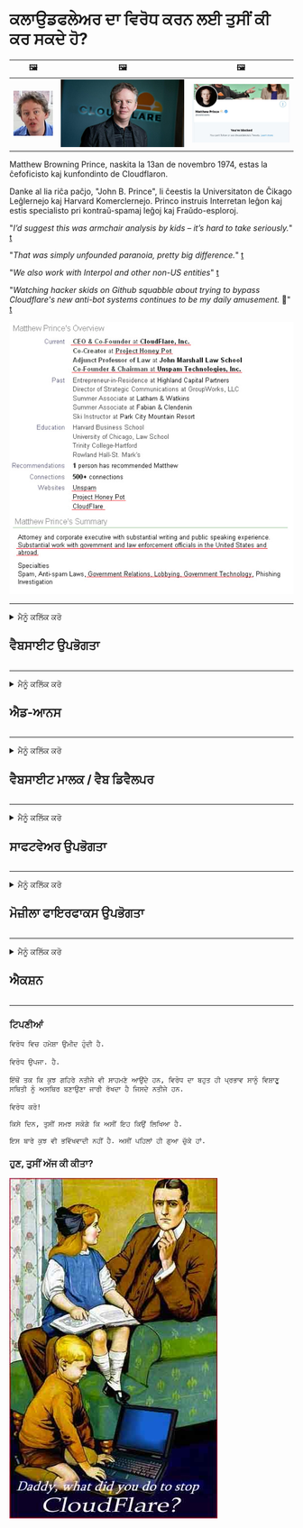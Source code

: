 # ਕਲਾਉਡਫਲੇਅਰ ਦਾ ਵਿਰੋਧ ਕਰਨ ਲਈ ਤੁਸੀਂ ਕੀ ਕਰ ਸਕਦੇ ਹੋ?

| 🖼 | 🖼 | 🖼 |
| --- | --- | --- |
| ![](../image/matthew_prince_teen.jpg) | ![](../image/matthew_prince.jpg) | ![](../image/blockedbymatthewprince.jpg) |


Matthew Browning Prince, naskita la 13an de novembro 1974, estas la ĉefoficisto kaj kunfondinto de Cloudflaron.

Danke al lia riĉa paĉjo, "John B. Prince", li ĉeestis la Universitaton de Ĉikago Leĝlernejo kaj Harvard Komerclernejo.
Princo instruis Interretan leĝon kaj estis specialisto pri kontraŭ-spamaj leĝoj kaj Fraŭdo-esploroj.


"*I’d suggest this was armchair analysis by kids – it’s hard to take seriously.*" [t](https://www.theguardian.com/technology/2015/nov/19/cloudflare-accused-by-anonymous-helping-isis)

"*That was simply unfounded paranoia, pretty big difference.*"  [t](https://twitter.com/xxdesmus/status/992757936123359233)

"*We also work with Interpol and other non-US entities*" [t](https://twitter.com/eastdakota/status/1203028504184360960)

"*Watching hacker skids on Github squabble about trying to bypass Cloudflare's new anti-bot systems continues to be my daily amusement.* 🍿" [t](https://twitter.com/eastdakota/status/1273277839102656515)


![](../image/whoismp.jpg)

---


<details>
<summary>ਮੈਨੂੰ ਕਲਿੱਕ ਕਰੋ

## ਵੈਬਸਾਈਟ ਉਪਭੋਗਤਾ
</summary>


- ਜੇ ਤੁਸੀਂ ਆਪਣੀ ਵੈਬਸਾਈਟ ਕਲਾਉਡਫਲੇਅਰ ਦੀ ਵਰਤੋਂ ਕਰ ਰਹੇ ਹੋ, ਤਾਂ ਉਨ੍ਹਾਂ ਨੂੰ ਕਹੋ ਕਿ ਕਲਾਉਡਫਲੇਅਰ ਨਾ ਵਰਤੋ.
  - ਸੋਸ਼ਲ ਮੀਡੀਆ ਜਿਵੇਂ ਕਿ ਫੇਸਬੁੱਕ, ਰੈਡਿਟ, ਟਵਿੱਟਰ ਜਾਂ ਮਸਟੋਡਨ ਤੇ ਚਮਕਣਾ ਕੋਈ ਫਰਕ ਨਹੀਂ ਪੈਂਦਾ. [ਕਾਰਜ ਹੈਸ਼ਟੈਗਾਂ ਨਾਲੋਂ ਉੱਚੇ ਹੁੰਦੇ ਹਨ.](https://twitter.com/phyzonloop/status/1274132092490862594)
  - ਜੇ ਤੁਸੀਂ ਆਪਣੇ ਆਪ ਨੂੰ ਲਾਭਦਾਇਕ ਬਣਾਉਣਾ ਚਾਹੁੰਦੇ ਹੋ ਤਾਂ ਵੈਬਸਾਈਟ ਦੇ ਮਾਲਕ ਨਾਲ ਸੰਪਰਕ ਕਰਨ ਦੀ ਕੋਸ਼ਿਸ਼ ਕਰੋ.

[ਕਲਾਉਡਫਲੇਅਰ ਨੇ ਕਿਹਾ](https://github.com/Eloston/ungoogled-chromium/issues/783):
```
ਅਸੀਂ ਸਿਫਾਰਸ਼ ਕਰਦੇ ਹਾਂ ਕਿ ਤੁਸੀਂ ਉਨ੍ਹਾਂ ਖਾਸ ਸੇਵਾਵਾਂ ਜਾਂ ਸਾਈਟਾਂ ਲਈ ਪ੍ਰਬੰਧਕਾਂ ਤੱਕ ਪਹੁੰਚ ਕਰੋ ਜੋ ਤੁਸੀਂ ਜਾਰੀ ਕਰਦੇ ਹੋ ਅਤੇ ਆਪਣੇ ਤਜ਼ਰਬੇ ਨੂੰ ਸਾਂਝਾ ਕਰਦੇ ਹੋ.
```

[ਜੇ ਤੁਸੀਂ ਇਸ ਬਾਰੇ ਨਹੀਂ ਪੁੱਛਦੇ, ਵੈਬਸਾਈਟ ਮਾਲਕ ਇਸ ਸਮੱਸਿਆ ਨੂੰ ਕਦੇ ਨਹੀਂ ਜਾਣਦੇ.](../PEOPLE.md)

![](../image/liberapay.jpg)

[ਸਫਲ ਉਦਾਹਰਣ](https://counterpartytalk.org/t/turn-off-cloudflare-on-counterparty-co-plz/164/5).<br>
ਤੁਹਾਨੂੰ ਕੋਈ ਸਮੱਸਿਆ ਹੈ? [ਹੁਣ ਆਪਣੀ ਆਵਾਜ਼ ਉਠਾਓ.](https://github.com/maraoz/maraoz.github.io/issues/1) ਹੇਠ ਉਦਾਹਰਣ.

```
ਤੁਸੀਂ ਸਿਰਫ ਕਾਰਪੋਰੇਟ ਸੈਂਸਰਸ਼ਿਪ ਅਤੇ ਜਨਤਕ ਨਿਗਰਾਨੀ ਦੀ ਸਹਾਇਤਾ ਕਰ ਰਹੇ ਹੋ.
http://crimeflare.eu.org
```

```
ਤੁਹਾਡਾ ਵੈੱਬ ਪੇਜ ਕਲਾਉਡਫਲੇਅਰ ਦੇ ਗੋਪਨੀਯਤਾ-ਦੁਰਵਿਵਹਾਰ ਵਾਲੇ ਨਿਜੀ ਕੰਧ-ਬਾਗ ਵਿੱਚ ਹੈ.
http://crimeflare.eu.org
```

- ਵੈਬਸਾਈਟ ਦੀ ਗੋਪਨੀਯਤਾ ਨੀਤੀ ਨੂੰ ਪੜ੍ਹਨ ਲਈ ਕੁਝ ਸਮਾਂ ਲਓ.
  - ਜੇ ਵੈਬਸਾਈਟ ਕਲਾਉਡਫਲੇਅਰ ਦੇ ਪਿੱਛੇ ਹੈ ਜਾਂ ਵੈਬਸਾਈਟ ਕਲਾਉਡਫਲੇਅਰ ਨਾਲ ਜੁੜੀਆਂ ਸੇਵਾਵਾਂ ਦੀ ਵਰਤੋਂ ਕਰ ਰਹੀ ਹੈ.

ਇਹ ਲਾਜ਼ਮੀ ਹੈ ਕਿ "ਕਲਾਉਡਫਲੇਅਰ" ਕੀ ਹੈ, ਅਤੇ ਕਲਾਉਡਫਲੇਅਰ ਨਾਲ ਤੁਹਾਡੇ ਡੇਟਾ ਨੂੰ ਸਾਂਝਾ ਕਰਨ ਲਈ ਆਗਿਆ ਦੀ ਮੰਗ ਕਰਨੀ ਚਾਹੀਦੀ ਹੈ. ਅਜਿਹਾ ਕਰਨ ਵਿਚ ਅਸਫਲ ਰਹਿਣ ਦੇ ਨਤੀਜੇ ਵਜੋਂ ਭਰੋਸੇ ਦੀ ਉਲੰਘਣਾ ਹੋਵੇਗੀ ਅਤੇ ਵੈਬਸਾਈਟ 'ਤੇ ਵਿਚਾਰ-ਵਟਾਂਦਰੇ ਤੋਂ ਪਰਹੇਜ਼ ਕਰਨਾ ਚਾਹੀਦਾ ਹੈ.

[ਇੱਕ ਸਵੀਕਾਰਯੋਗ ਗੋਪਨੀਯਤਾ ਨੀਤੀ ਦੀ ਉਦਾਹਰਣ ਇੱਥੇ ਹੈ](https://archive.is/bDlTz) ("Subprocessors" > "Entity Name")

```
ਮੈਂ ਤੁਹਾਡੀ ਗੋਪਨੀਯਤਾ ਨੀਤੀ ਨੂੰ ਪੜ ਲਿਆ ਹੈ ਅਤੇ ਮੈਨੂੰ ਕਲਾਉਡਫਲੇਅਰ ਸ਼ਬਦ ਨਹੀਂ ਮਿਲ ਰਿਹਾ.
ਮੈਂ ਤੁਹਾਡੇ ਨਾਲ ਡਾਟਾ ਸਾਂਝਾ ਕਰਨ ਤੋਂ ਇਨਕਾਰ ਕਰਦਾ ਹਾਂ ਜੇ ਤੁਸੀਂ ਕਲਾਉਡਫਲੇਅਰ ਨੂੰ ਮੇਰੇ ਡੇਟਾ ਨੂੰ ਖੁਆਉਣਾ ਜਾਰੀ ਰੱਖਦੇ ਹੋ.
http://crimeflare.eu.org
```

ਇਹ ਗੋਪਨੀਯਤਾ ਨੀਤੀ ਦੀ ਇੱਕ ਉਦਾਹਰਣ ਹੈ ਜਿਸ ਵਿੱਚ ਕਲਾਉਡਫਲੇਅਰ ਸ਼ਬਦ ਨਹੀਂ ਹੈ.
[Liberland Jobs](https://archive.is/daKIr) [privacy policy](https://docsend.com/view/feiwyte):

![](../image/cfwontobey.jpg)

ਕਲਾਉਡਫਲੇਅਰ ਦੀ ਆਪਣੀ ਗੋਪਨੀਯਤਾ ਨੀਤੀ ਹੈ.
[ਕਲਾਉਡਫਲੇਅਰ ਡੌਕਸਿੰਗ ਲੋਕਾਂ ਨੂੰ ਪਸੰਦ ਕਰਦਾ ਹੈ.](https://www.reddit.com/r/GamerGhazi/comments/2s64fe/be_wary_reporting_to_cloudflare/)

ਵੈਬਸਾਈਟ ਦੇ ਸਾਈਨ ਅਪ ਫਾਰਮ ਲਈ ਇਹ ਇਕ ਚੰਗੀ ਉਦਾਹਰਣ ਹੈ.
ਅਫਕ, ਜ਼ੀਰੋ ਵੈਬਸਾਈਟ ਇਹ ਕਰਦੇ ਹਨ. ਕੀ ਤੁਸੀਂ ਉਨ੍ਹਾਂ 'ਤੇ ਭਰੋਸਾ ਕਰੋਗੇ?

```
"XYZ ਲਈ ਸਾਈਨ ਅਪ ਕਰੋ" ਤੇ ਕਲਿਕ ਕਰਕੇ, ਤੁਸੀਂ ਸਾਡੀ ਸੇਵਾ ਦੀਆਂ ਸ਼ਰਤਾਂ ਅਤੇ ਗੋਪਨੀਯਤਾ ਕਥਨ ਨਾਲ ਸਹਿਮਤ ਹੋ.
ਤੁਸੀਂ ਕਲਾਉਡਫਲੇਅਰ ਨਾਲ ਆਪਣੇ ਡੇਟਾ ਨੂੰ ਸਾਂਝਾ ਕਰਨ ਲਈ ਸਹਿਮਤ ਹੋ ਅਤੇ ਕਲਾਉਡਫਲੇਅਰ ਦੇ ਗੋਪਨੀਯਤਾ ਕਥਨ ਤੇ ਵੀ ਸਹਿਮਤ ਹੋ.
ਜੇ ਕਲਾਉਡਫਲੇਅਰ ਤੁਹਾਡੀ ਜਾਣਕਾਰੀ ਲੀਕ ਕਰਦਾ ਹੈ ਜਾਂ ਤੁਹਾਨੂੰ ਸਾਡੇ ਸਰਵਰਾਂ ਨਾਲ ਜੁੜਨ ਨਹੀਂ ਦਿੰਦਾ, ਇਹ ਸਾਡੀ ਗਲਤੀ ਨਹੀਂ ਹੈ. [*]

[ ਸਾਇਨ ਅਪ ] [ ਮੈਂ ਅਸਹਿਮਤ ਹਾਂ ]
```
[*] [PEOPLE.md](../PEOPLE.md)


- ਉਨ੍ਹਾਂ ਦੀ ਸੇਵਾ ਦੀ ਵਰਤੋਂ ਨਾ ਕਰਨ ਦੀ ਕੋਸ਼ਿਸ਼ ਕਰੋ. ਯਾਦ ਰੱਖੋ ਕਿ ਤੁਸੀਂ ਕਲਾਉਡਫਲੇਅਰ ਦੁਆਰਾ ਦੇਖੇ ਜਾ ਰਹੇ ਹੋ.
  - ["I'm in your TLS, sniffin' your passworz"](../image/iminurtls.jpg)

- ਹੋਰ ਵੈਬਸਾਈਟ ਲਈ ਖੋਜ ਕਰੋ. ਇੰਟਰਨੈਟ ਤੇ ਵਿਕਲਪ ਅਤੇ ਮੌਕੇ ਹਨ!

- ਆਪਣੇ ਦੋਸਤਾਂ ਨੂੰ ਹਰ ਰੋਜ਼ ਟੋਰ ਦੀ ਵਰਤੋਂ ਕਰਨ ਲਈ ਯਕੀਨ ਦਿਵਾਓ.
  - ਅਗਿਆਤ ਖੁੱਲੇ ਇੰਟਰਨੈਟ ਦਾ ਮਿਆਰ ਹੋਣਾ ਚਾਹੀਦਾ ਹੈ!
  - [ਯਾਦ ਰੱਖੋ ਕਿ ਟੌਰ ਪ੍ਰੋਜੈਕਟ ਇਸ ਪ੍ਰੋਜੈਕਟ ਨੂੰ ਨਾਪਸੰਦ ਕਰਦਾ ਹੈ.](../HISTORY.md)

</details>

------

<details>
<summary>ਮੈਨੂੰ ਕਲਿੱਕ ਕਰੋ

## ਐਡ-ਆਨਸ
</summary>

- ਜੇ ਤੁਹਾਡਾ ਬ੍ਰਾ Firefਜ਼ਰ ਫਾਇਰਫਾਕਸ, ਟੋਰ ਬ੍ਰਾserਜ਼ਰ, ਜਾਂ ਅਣਗੌਲਡ ਕਰੋਮੀਅਮ ਹੇਠਾਂ ਇਨ੍ਹਾਂ ਵਿੱਚੋਂ ਇੱਕ ਐਡ-ਆਨ ਦੀ ਵਰਤੋਂ ਕਰਦੇ ਹਨ.
  - ਜੇ ਤੁਸੀਂ ਹੋਰ ਨਵੀਂ ਐਡ-ਆਨ ਸ਼ਾਮਲ ਕਰਨਾ ਚਾਹੁੰਦੇ ਹੋ ਤਾਂ ਇਸ ਬਾਰੇ ਪਹਿਲਾਂ ਪੁੱਛੋ.


| ਨਾਮ | ਡਿਵੈਲਪਰ | ਸਹਾਇਤਾ | ਰੋਕ ਸਕਦਾ ਹੈ | ਨੂੰ ਸੂਚਿਤ ਕਰ ਸਕਦਾ ਹੈ | Chrome |
| -------- | -------- | -------- | -------- | -------- | -------- |
| [Bloku Cloudflaron MITM-Atakon](../subfiles/about.bcma.md) | #Addon | [ ? ](http://crimeflare.eu.org/) | **ਹਾਂ**     | **ਹਾਂ**     |  **ਹਾਂ** |
| [Ĉu ligoj estas vundeblaj al MITM-atako?](../subfiles/about.ismm.md) | #Addon | [ ? ](http://crimeflare.eu.org/) | ਨਹੀਂ     | **ਹਾਂ**     |  **ਹਾਂ** |
| [Ĉu ĉi tiuj ligoj blokos Tor-uzanton?](../subfiles/about.isat.md) | #Addon | [ ? ](http://crimeflare.eu.org/) | ਨਹੀਂ     | **ਹਾਂ**     |  **ਹਾਂ** |
| [Block Cloudflare MITM Attack](https://trac.torproject.org/projects/tor/attachment/ticket/24351/block_cloudflare_mitm_attack-1.0.14.1-an%2Bfx.xpi)<br>[**DELETED BY TOR PROJECT**](../HISTORY.md) | nullius | [ ? ](tool/block_cloudflare_mitm_fx), [Link](http://crimeflare.eu.org/) | **ਹਾਂ**     | **ਹਾਂ**     |  ਨਹੀਂ |
| [TPRB](http://34ahehcli3epmhbu2wbl6kw6zdfl74iyc4vg3ja4xwhhst332z3knkyd.onion/) | Sw | [ ? ](http://34ahehcli3epmhbu2wbl6kw6zdfl74iyc4vg3ja4xwhhst332z3knkyd.onion/) | **ਹਾਂ**     | **ਹਾਂ**     |  ਨਹੀਂ |
| [Detect Cloudflare](https://addons.mozilla.org/en-US/firefox/addon/detect-cloudflare/) | Frank Otto | [ ? ](https://github.com/traktofon/cf-detect) | ਨਹੀਂ     | **ਹਾਂ**     |  ਨਹੀਂ |
| [True Sight](https://addons.mozilla.org/en-US/firefox/addon/detect-cloudflare-plus/) | claustromaniac | [ ? ](https://github.com/claustromaniac/detect-cloudflare-plus) | ਨਹੀਂ     | **ਹਾਂ**     |  ਨਹੀਂ |
| [Which Cloudflare datacenter am I visiting?](https://addons.mozilla.org/en-US/firefox/addon/cf-pop/) | 依云 | [ ? ](https://github.com/lilydjwg/cf-pop) | ਨਹੀਂ     | **ਹਾਂ**     |  ਨਹੀਂ |


- "ਡੀਸੈਂਟਰੇਲੀਅਜ਼" "ਸੀਡੀਐਨਜੇਐਸ (ਕਲਾਉਡਫਲੇਅਰ)" ਨਾਲ ਕੁਨੈਕਸ਼ਨ ਰੋਕ ਸਕਦੇ ਹਨ.
  - ਇਹ ਬਹੁਤ ਸਾਰੀਆਂ ਬੇਨਤੀਆਂ ਨੂੰ ਨੈੱਟਵਰਕ ਤੱਕ ਪਹੁੰਚਣ ਤੋਂ ਰੋਕਦਾ ਹੈ, ਅਤੇ ਸਥਾਨਕ ਫਾਈਲਾਂ ਨੂੰ ਸਾਈਟਾਂ ਨੂੰ ਤੋੜਨ ਤੋਂ ਰੋਕਣ ਲਈ ਦਿੰਦਾ ਹੈ.
  - ਡਿਵੈਲਪਰ ਨੇ ਜਵਾਬ ਦਿੱਤਾ: "[very concerning indeed](https://github.com/Synzvato/decentraleyes/issues/236#issuecomment-352049501)", "[widespread usage severely centralizes the web](https://github.com/Synzvato/decentraleyes/issues/251#issuecomment-366752049)"

- [ਤੁਸੀਂ ਕਲਾਉਡਫਲੇਅਰ ਸਰਟੀਫਿਕੇਟ ਨੂੰ ਆਪਣੇ ਸਰਟੀਫਿਕੇਟ ਅਥਾਰਟੀ (CA) ਤੋਂ ਹਟਾ ਸਕਦੇ ਹੋ ਜਾਂ ਵਿਸ਼ਵਾਸ ਨਹੀਂ ਕਰ ਸਕਦੇ.](https://www.ssl.com/how-to/remove-root-certificate-firefox/)

</details>

------

<details>
<summary>ਮੈਨੂੰ ਕਲਿੱਕ ਕਰੋ

## ਵੈਬਸਾਈਟ ਮਾਲਕ / ਵੈਬ ਡਿਵੈਲਪਰ
</summary>


![](../image/word_cloudflarefree.jpg)

- ਕਲਾਉਡਫਲੇਅਰ ਸਲਿ .ਸ਼ਨ, ਪੀਰੀਅਡ ਦੀ ਵਰਤੋਂ ਨਾ ਕਰੋ.
  - ਤੁਸੀਂ ਇਸ ਤੋਂ ਵਧੀਆ ਕਰ ਸਕਦੇ ਹੋ, ਠੀਕ ਹੈ? [ਕਲਾਉਡਫਲੇਅਰ ਗਾਹਕੀ, ਯੋਜਨਾਵਾਂ, ਡੋਮੇਨ, ਜਾਂ ਖਾਤਿਆਂ ਨੂੰ ਕਿਵੇਂ ਹਟਾਉਣਾ ਹੈ ਇਹ ਇੱਥੇ ਹੈ.](https://support.cloudflare.com/hc/en-us/articles/200167776-Removing-subscriptions-plans-domains-or-accounts)

| 🖼 | 🖼 |
| --- | --- |
| ![](../image/htmlalertcloudflare.jpg) | ![](../image/htmlalertcloudflare2.jpg) |

- ਹੋਰ ਗਾਹਕ ਚਾਹੁੰਦੇ ਹੋ? ਤੁਸੀਂ ਜਾਣਦੇ ਹੋ ਕੀ ਕਰਨਾ ਹੈ. ਸੰਕੇਤ "ਲਾਈਨ ਦੇ ਉੱਪਰ" ਹੈ.
  - [ਹੈਲੋ, ਤੁਸੀਂ ਲਿਖਿਆ ਹੈ "ਅਸੀਂ ਤੁਹਾਡੀ ਗੋਪਨੀਯਤਾ ਨੂੰ ਗੰਭੀਰਤਾ ਨਾਲ ਲੈਂਦੇ ਹਾਂ" ਪਰ ਮੈਨੂੰ "ਗਲਤੀ 403 ਵਰਜਿਤ ਅਗਿਆਤ ਪਰਾਕਸੀ ਦੀ ਇਜ਼ਾਜ਼ਤ ਨਹੀਂ" ਮਿਲੀ.](https://it.slashdot.org/story/19/02/19/0033255/stop-saying-we-take-your-privacy-and-security-seriously) ਤੁਸੀਂ ਟੋਰ ਜਾਂ ਵੀਪੀਐਨ ਨੂੰ ਕਿਉਂ ਰੋਕ ਰਹੇ ਹੋ? [ਅਤੇ ਤੁਸੀਂ ਆਰਜ਼ੀ ਈਮੇਲਾਂ ਨੂੰ ਕਿਉਂ ਰੋਕ ਰਹੇ ਹੋ?](http://523kpawzkarw3j6afz2elxfs4h3hfclomkcmbjs6kaimo4lokympi6yd.onion/)

![](../image/anonexist.jpg)

- ਕਲਾਉਡਫਲੇਅਰ ਦੀ ਵਰਤੋਂ ਨਾਲ ਆਉਟੇਜ ਦੀ ਸੰਭਾਵਨਾ ਵਧੇਗੀ. ਜੇ ਤੁਹਾਡਾ ਸਰਵਰ ਬੰਦ ਹੈ ਜਾਂ ਕਲਾਉਡਫਲੇਅਰ ਘੱਟ ਹੈ ਤਾਂ ਯਾਤਰੀ ਤੁਹਾਡੀ ਵੈਬਸਾਈਟ ਤੇ ਪਹੁੰਚ ਨਹੀਂ ਕਰ ਸਕਦੇ.
  - [ਕੀ ਤੁਸੀਂ ਸੱਚਮੁੱਚ ਸੋਚਿਆ ਸੀ ਕਿ ਕਲਾਉਡਫਲੇਅਰ ਕਦੇ ਹੇਠਾਂ ਨਹੀਂ ਜਾਂਦਾ?](https://www.ibtimes.com/cloudflare-down-not-working-sites-producing-504-gateway-timeout-errors-2618008) [Another](https://twitter.com/Jedduff/status/1097875615997399040) [sample](https://twitter.com/search?f=tweets&vertical=default&q=Cloudflare%20is%20having%20problems). [Need more](../PEOPLE.md)?

![](../image/cloudflareinternalerror.jpg)

- ਤੁਹਾਡੀ "ਏਪੀਆਈ ਸੇਵਾ", "ਸਾੱਫਟਵੇਅਰ ਅਪਡੇਟ ਸਰਵਰ" ਜਾਂ "ਆਰਐਸਐਸ ਫੀਡ" ਦੀ ਪਰਾਕਸੀ ਲਈ ਕਲਾਉਡਫਲੇਅਰ ਦੀ ਵਰਤੋਂ ਤੁਹਾਡੇ ਗ੍ਰਾਹਕ ਨੂੰ ਨੁਕਸਾਨ ਪਹੁੰਚਾਏਗੀ. ਇੱਕ ਗਾਹਕ ਨੇ ਤੁਹਾਨੂੰ ਬੁਲਾਇਆ ਅਤੇ ਕਿਹਾ, "ਮੈਂ ਹੁਣ ਤੁਹਾਡੇ API ਦਾ ਇਸਤੇਮਾਲ ਨਹੀਂ ਕਰ ਸਕਦਾ", ਅਤੇ ਤੁਹਾਨੂੰ ਨਹੀਂ ਪਤਾ ਕਿ ਕੀ ਹੋ ਰਿਹਾ ਹੈ. ਕਲਾਉਡਫਲੇਅਰ ਚੁੱਪ ਚਾਪ ਤੁਹਾਡੇ ਗ੍ਰਾਹਕ ਨੂੰ ਰੋਕ ਸਕਦਾ ਹੈ. ਕੀ ਤੁਹਾਨੂੰ ਲਗਦਾ ਹੈ ਕਿ ਇਹ ਠੀਕ ਹੈ?
  - ਇੱਥੇ ਬਹੁਤ ਸਾਰੇ ਆਰਐਸਐਸ ਰੀਡਰ ਕਲਾਇੰਟ ਅਤੇ ਆਰਐਸਐਸ ਰੀਡਰ onlineਨਲਾਈਨ ਸੇਵਾ ਹਨ. ਜੇ ਤੁਸੀਂ ਲੋਕਾਂ ਨੂੰ ਗਾਹਕ ਬਣਨ ਦੀ ਆਗਿਆ ਨਹੀਂ ਦੇ ਰਹੇ ਹੋ ਤਾਂ ਤੁਸੀਂ ਆਰਐਸਐਸ ਫੀਡ ਕਿਉਂ ਪ੍ਰਕਾਸ਼ਤ ਕਰ ਰਹੇ ਹੋ?

![](../image/rssfeedovercf.jpg)

- ਕੀ ਤੁਹਾਨੂੰ HTTPS ਸਰਟੀਫਿਕੇਟ ਚਾਹੀਦਾ ਹੈ? "ਚਲੋ ਐਨਕ੍ਰਿਪਟ" ਦੀ ਵਰਤੋਂ ਕਰੋ ਜਾਂ ਇਸਨੂੰ CA ਕੰਪਨੀ ਤੋਂ ਖਰੀਦੋ.

- ਕੀ ਤੁਹਾਨੂੰ DNS ਸਰਵਰ ਚਾਹੀਦਾ ਹੈ? ਕੀ ਤੁਸੀਂ ਆਪਣਾ ਸਰਵਰ ਸੈਟ ਅਪ ਨਹੀਂ ਕਰ ਸਕਦੇ? ਉਨ੍ਹਾਂ ਬਾਰੇ ਕਿਵੇਂ: [Hurricane Electric Free DNS](https://dns.he.net/), [Dyn.com](https://dyn.com/dns/), [1984 Hosting](https://www.1984hosting.com/), [Afraid.Org (ਜੇ ਤੁਸੀਂ ਟੀ.ਓ.ਆਰ. ਦੀ ਵਰਤੋਂ ਕਰਦੇ ਹੋ ਤਾਂ ਪ੍ਰਬੰਧਨ ਆਪਣਾ ਖਾਤਾ ਮਿਟਾ ਦੇਵੇਗਾ)](https://freedns.afraid.org/)

- ਹੋਸਟਿੰਗ ਸੇਵਾ ਦੀ ਭਾਲ ਕਰ ਰਹੇ ਹੋ? ਸਿਰਫ ਮੁਫਤ? ਉਨ੍ਹਾਂ ਬਾਰੇ ਕਿਵੇਂ: [Onion Service](http://vww6ybal4bd7szmgncyruucpgfkqahzddi37ktceo3ah7ngmcopnpyyd.onion/en/security/network-security/tor/onionservices-best-practices), [Free Web Hosting Area](https://freewha.com/), [Autistici/Inventati Web Site Hosting](https://www.autinv5q6en4gpf4.onion/services/website), [Github Pages](https://pages.github.com/), [Surge](https://surge.sh/)
  - [ਕਲਾਉਡਫਲੇਅਰ ਦੇ ਬਦਲ](../subfiles/cloudflare-alternatives.md)

- ਕੀ ਤੁਸੀਂ "ਕਲਾਉਡਫਲੇਅਰ-ipfs.com" ਵਰਤ ਰਹੇ ਹੋ? [ਕੀ ਤੁਸੀਂ ਜਾਣਦੇ ਹੋ ਕਲਾਉਡਫਲੇਅਰ ਆਈਪੀਐਫਐਸ ਮਾੜਾ ਹੈ?](../PEOPLE.md)

- ਆਪਣੇ ਸਰਵਰ ਉੱਤੇ ਵੈਬ ਐਪਲੀਕੇਸ਼ਨ ਫਾਇਰਵਾਲ ਸਥਾਪਤ ਕਰੋ ਜਿਵੇਂ ਕਿ OWASP ਅਤੇ Fail2Ban ਅਤੇ ਇਸ ਨੂੰ ਸਹੀ configੰਗ ਨਾਲ ਕੌਂਫਿਗਰ ਕਰੋ.
  - ਟੋਰ ਨੂੰ ਰੋਕਣਾ ਕੋਈ ਹੱਲ ਨਹੀਂ ਹੈ. ਸਿਰਫ ਛੋਟੇ ਮਾੜੇ ਉਪਭੋਗਤਾਵਾਂ ਲਈ ਹਰੇਕ ਨੂੰ ਸਜ਼ਾ ਨਾ ਦਿਓ.

- "ਕਲਾਉਡਫਲੇਅਰ ਵਾਰਪ" ਉਪਭੋਗਤਾਵਾਂ ਨੂੰ ਤੁਹਾਡੀ ਵੈਬਸਾਈਟ ਨੂੰ ਐਕਸੈਸ ਕਰਨ ਤੋਂ ਰੀਡਾਇਰੈਕਟ ਜਾਂ ਬਲਾਕ ਕਰੋ. ਅਤੇ ਇੱਕ ਕਾਰਨ ਦੱਸੋ ਜੇ ਤੁਸੀਂ ਕਰ ਸਕਦੇ ਹੋ.

> IP ਸੂਚੀ: "[ਕਲਾਉਡਫਲੇਅਰ ਦੀ ਮੌਜੂਦਾ ਆਈਪੀ ਰੇਂਜ](cloudflare_inc/)"

> A: ਬੱਸ ਉਹਨਾਂ ਨੂੰ ਰੋਕੋ

```
server {
...
deny 173.245.48.0/20;
deny 103.21.244.0/22;
deny 103.22.200.0/22;
deny 103.31.4.0/22;
deny 141.101.64.0/18;
deny 108.162.192.0/18;
deny 190.93.240.0/20;
deny 188.114.96.0/20;
deny 197.234.240.0/22;
deny 198.41.128.0/17;
deny 162.158.0.0/15;
deny 104.16.0.0/12;
deny 172.64.0.0/13;
deny 131.0.72.0/22;
deny 2400:cb00::/32;
deny 2606:4700::/32;
deny 2803:f800::/32;
deny 2405:b500::/32;
deny 2405:8100::/32;
deny 2a06:98c0::/29;
deny 2c0f:f248::/32;
...
}
```

> B: ਚੇਤਾਵਨੀ ਪੇਜ ਤੇ ਭੇਜੋ

```
http {
...
geo $iscf {
default 0;
173.245.48.0/20 1;
103.21.244.0/22 1;
103.22.200.0/22 1;
103.31.4.0/22 1;
141.101.64.0/18 1;
108.162.192.0/18 1;
190.93.240.0/20 1;
188.114.96.0/20 1;
197.234.240.0/22 1;
198.41.128.0/17 1;
162.158.0.0/15 1;
104.16.0.0/12 1;
172.64.0.0/13 1;
131.0.72.0/22 1;
2400:cb00::/32 1;
2606:4700::/32 1;
2803:f800::/32 1;
2405:b500::/32 1;
2405:8100::/32 1;
2a06:98c0::/29 1;
2c0f:f248::/32 1;
}
...
}

server {
...
if ($iscf) {rewrite ^ https://example.com/cfwsorry.php;}
...
}

<?php
header('HTTP/1.1 406 Not Acceptable');
echo <<<CLOUDFLARED
Thank you for visiting ourwebsite.com!<br />
We are sorry, but we can't serve you because your connection is being intercepted by Cloudflare.<br />
Please read http://crimeflare.eu.org for more information.<br />
CLOUDFLARED;
die();
```

- ਟੋਰ ਪਿਆਜ਼ ਸੇਵਾ ਜਾਂ ਆਈ 2 ਪੀ ਅਪਣਾਓ ਜੇਕਰ ਤੁਸੀਂ ਆਜ਼ਾਦੀ ਵਿੱਚ ਵਿਸ਼ਵਾਸ ਕਰਦੇ ਹੋ ਅਤੇ ਅਗਿਆਤ ਉਪਭੋਗਤਾਵਾਂ ਦਾ ਸਵਾਗਤ ਕਰਦੇ ਹੋ.

- ਹੋਰ ਕਲੀਅਰਨੇਟ / ਟੋਰ ਡਿ dਲ ਵੈਬਸਾਈਟ ਓਪਰੇਟਰਾਂ ਤੋਂ ਸਲਾਹ ਲਈਏ ਅਤੇ ਗੁਮਨਾਮ ਦੋਸਤ ਬਣਾਓ!

</details>

------

<details>
<summary>ਮੈਨੂੰ ਕਲਿੱਕ ਕਰੋ

## ਸਾਫਟਵੇਅਰ ਉਪਭੋਗਤਾ
</summary>


- ਡਿਸਕੋਰਡ ਕਲਾਉਡਫਲੇਅਰ ਦੀ ਵਰਤੋਂ ਕਰ ਰਿਹਾ ਹੈ. ਬਦਲ? ਅਸੀਂ ਸਿਫਾਰਸ਼ ਕਰਦੇ ਹਾਂ [**Briar** (Android)](https://f-droid.org/en/packages/org.briarproject.briar.android/), [Ricochet (PC)](https://ricochet.im/), [Tox + Tor (Android/PC)](https://tox.chat/download.html)
  - ਬ੍ਰਾਇਅਰ ਵਿੱਚ ਟੋਰ ਡੈਮਨ ਸ਼ਾਮਲ ਹੁੰਦਾ ਹੈ ਤਾਂ ਜੋ ਤੁਹਾਨੂੰ bਰਬੋਟ ਨੂੰ ਸਥਾਪਤ ਨਹੀਂ ਕਰਨਾ ਪਏਗਾ.
  - Qwtch ਡਿਵੈਲਪਰ, ਓਪਨ ਗੋਪਨੀਯਤਾ, ਬਿਨਾਂ ਕਿਸੇ ਨੋਟਿਸ ਦੇ ਉਨ੍ਹਾਂ ਦੀ ਗਿੱਟ ਸਰਵਿਸ ਤੋਂ ਸਟਾਪ_ਕਲਾਉਡਫਲੇਅਰ ਪ੍ਰੋਜੈਕਟ ਨੂੰ ਮਿਟਾ ਦਿੱਤਾ.

- ਜੇ ਤੁਸੀਂ ਡੇਬੀਅਨ ਜੀ ਐਨ ਯੂ / ਲੀਨਕਸ, ਜਾਂ ਕੋਈ ਡੈਰੀਵੇਟਿਵ ਵਰਤਦੇ ਹੋ, ਤਾਂ ਸਬਸਕ੍ਰਾਈਬ ਕਰੋ: [bug #831835](https://bugs.debian.org/cgi-bin/bugreport.cgi?bug=831835). ਅਤੇ ਜੇ ਤੁਸੀਂ ਕਰ ਸਕਦੇ ਹੋ, ਪੈਚ ਦੀ ਤਸਦੀਕ ਕਰਨ ਵਿੱਚ ਸਹਾਇਤਾ ਕਰੋ, ਅਤੇ ਪ੍ਰਬੰਧਕ ਨੂੰ ਸਹੀ ਸਿੱਟੇ ਤੇ ਪਹੁੰਚਣ ਵਿੱਚ ਸਹਾਇਤਾ ਕਰੋ ਕਿ ਕੀ ਇਸ ਨੂੰ ਸਵੀਕਾਰ ਕੀਤਾ ਜਾਣਾ ਚਾਹੀਦਾ ਹੈ.

- ਹਮੇਸ਼ਾਂ ਇਹਨਾਂ ਬ੍ਰਾਉਜ਼ਰਾਂ ਦੀ ਸਿਫਾਰਸ਼ ਕਰੋ.

| ਨਾਮ | ਡਿਵੈਲਪਰ | ਸਹਾਇਤਾ | ਟਿੱਪਣੀ |
| -------- | -------- | -------- | -------- |
| [Ungoogled-Chromium](https://ungoogled-software.github.io/ungoogled-chromium-binaries/) | Eloston | [ ? ](https://github.com/Eloston/ungoogled-chromium) | PC (Win, Mac, Linux)  _!Tor_ |
| [Bromite](https://www.bromite.org/fdroid) | Bromite | [ ? ](https://github.com/bromite/bromite/issues) | Android  _!Tor_ |
| [Tor Browser](https://www.torproject.org/download/) | Tor Project | [ ? ](https://support.torproject.org/) | PC (Win, Mac, Linux)  _Tor_|
| [Tor Browser Android](https://www.torproject.org/download/) | Tor Project | [ ? ](https://support.torproject.org/) | Android  _Tor_|
| [Onion Browser](https://itunes.apple.com/us/app/onion-browser/id519296448?mt=8) | Mike Tigas | [ ? ](https://github.com/OnionBrowser/OnionBrowser/issues) | Apple iOS  _Tor_|
| [GNU/Icecat](https://www.gnu.org/software/gnuzilla/) | GNU | [ ? ](https://www.gnu.org/software/gnuzilla/) | PC (Linux) |
| [IceCatMobile](https://f-droid.org/en/packages/org.gnu.icecat/) | GNU | [ ? ](https://lists.gnu.org/mailman/listinfo/bug-gnuzilla) | Android |
| [Iridium Browser](https://iridiumbrowser.de/about/) | Iridium | [ ? ](https://github.com/iridium-browser/iridium-browser/) | PC (Win, Mac, Linux, OpenBSD) |


ਹੋਰ ਸਾੱਫਟਵੇਅਰ ਦੀ ਗੋਪਨੀਯਤਾ ਅਧੂਰੀ ਹੈ. ਇਸ ਦਾ ਮਤਲਬ ਇਹ ਨਹੀਂ ਕਿ ਟੌਰ ਬਰਾ browserਜ਼ਰ "ਸੰਪੂਰਨ" ਹੈ.
ਇੰਟਰਨੈਟ ਅਤੇ ਟੈਕਨੋਲੋਜੀ 'ਤੇ ਕੋਈ 100% ਸੁਰੱਖਿਅਤ ਨਹੀਂ ਹੈ ਅਤੇ ਨਾ ਹੀ 100% ਨਿਜੀ.

- ਟੋਰ ਨਹੀਂ ਵਰਤਣਾ ਚਾਹੁੰਦੇ? ਤੁਸੀਂ ਟੋਰ ਡੈਮਨ ਨਾਲ ਕੋਈ ਵੀ ਬ੍ਰਾ .ਜ਼ਰ ਵਰਤ ਸਕਦੇ ਹੋ.
  - [ਧਿਆਨ ਦਿਓ ਕਿ ਟੋਰ ਪ੍ਰੋਜੈਕਟ ਇਸ ਨੂੰ ਪਸੰਦ ਨਹੀਂ ਕਰਦਾ.](https://support.torproject.org/tbb/tbb-9/) ਟੌਰ ਬਰਾ Browਜ਼ਰ ਦੀ ਵਰਤੋਂ ਕਰੋ ਜੇ ਤੁਸੀਂ ਅਜਿਹਾ ਕਰਨ ਦੇ ਯੋਗ ਹੋ.
- [ਟੋਰ ਨਾਲ ਕਰੋਮੀਅਮ ਦੀ ਵਰਤੋਂ ਕਿਵੇਂ ਕਰੀਏ](../subfiles/chromium_tor.md)


ਚਲੋ ਦੂਜੇ ਸਾੱਫਟਵੇਅਰ ਦੀ ਨਿੱਜਤਾ ਬਾਰੇ ਗੱਲ ਕਰੀਏ.

- [ਜੇ ਤੁਹਾਨੂੰ ਸੱਚਮੁੱਚ ਫਾਇਰਫਾਕਸ ਵਰਤਣ ਦੀ ਜ਼ਰੂਰਤ ਹੈ, ਤਾਂ "ਫਾਇਰਫਾਕਸ ਈਐਸਆਰ" ਚੁਣੋ.](https://www.mozilla.org/en-US/firefox/organizations/)
  - [ਫਾਇਰਫਾਕਸ - ਸਪਾਈਵੇਅਰ ਵਾਚਡੌਗ](https://spyware.neocities.org/articles/firefox.html)
  - [ਫਾਇਰਫਾਕਸ ਮੁਫਤ ਭਾਸ਼ਣ ਨੂੰ ਰੱਦ ਕਰਦਾ ਹੈ, ਮੁਫਤ ਭਾਸ਼ਣ 'ਤੇ ਪਾਬੰਦੀ ਲਗਾਉਂਦਾ ਹੈ](https://web.archive.org/web/20200423010026/https://reclaimthenet.org/firefox-rejects-free-speech-bans-free-speech-commenting-plugin-dissenter-from-its-extensions-gallery/)
  - ["100+ ਡਾvਨਵੋਟਸ. ਇਹ ਇੰਝ ਜਾਪਦਾ ਹੈ ਜਿਵੇਂ ਕਿ ਕਿਸੇ ਸਾਫਟਵੇਅਰ ਕੰਪਨੀ ਨੂੰ ... ਨਾਲ ਜੁੜੇ ਰਹਿਣ ਲਈ ਕਿਹਾ ਜਾ ਰਿਹਾ ਹੈ, ਸਾਫਟਵੇਅਰ ਇਨ੍ਹਾਂ ਦਿਨਾਂ ਵਿੱਚ ਬਹੁਤ ਜ਼ਿਆਦਾ ਹੈ."](https://old.reddit.com/r/firefox/comments/gutdiw/weve_got_work_to_do_the_mozilla_blog/fslbbb6/)
  - [ਓਹ, ਫਾਇਰਫਾਕਸ ਮੇਰੇ ਯੂਆਰਐਲ ਬਾਰ ਵਿੱਚ ਮੈਨੂੰ ਪ੍ਰਯੋਜਿਤ ਲਿੰਕ ਕਿਉਂ ਦਿਖਾ ਰਿਹਾ ਹੈ?](https://www.reddit.com/r/firefox/comments/jybx2w/uh_why_is_firefox_showing_me_sponsored_links_in/)
  - [ਮੋਜ਼ੀਲਾ - ਸ਼ੈਤਾਨ ਅਵਤਾਰ](https://digdeeper.neocities.org/ghost/mozilla.html)

- [ਯਾਦ ਰੱਖੋ, ਮੋਜ਼ੀਲਾ ਕਲਾਉਡਫਲੇਅਰ ਸੇਵਾ ਦੀ ਵਰਤੋਂ ਕਰ ਰਿਹਾ ਹੈ.](https://www.robtex.com/dns-lookup/www.mozilla.org) [ਉਹ ਆਪਣੇ ਉਤਪਾਦ 'ਤੇ ਕਲਾਉਡਫਲੇਅਰ ਦੀ DNS ਸੇਵਾ ਦੀ ਵਰਤੋਂ ਵੀ ਕਰ ਰਹੇ ਹਨ.](https://www.theregister.co.uk/2018/03/21/mozilla_testing_dns_encryption/)

- [ਮੋਜ਼ੀਲਾ ਨੇ ਅਧਿਕਾਰਤ ਤੌਰ 'ਤੇ ਇਸ ਟਿਕਟ ਨੂੰ ਰੱਦ ਕਰ ਦਿੱਤਾ.](https://bugzilla.mozilla.org/show_bug.cgi?id=1426618)

- [ਫਾਇਰਫਾਕਸ ਫੋਕਸ ਇੱਕ ਮਜ਼ਾਕ ਹੈ.](https://github.com/mozilla-mobile/focus-android/issues/1743) [ਉਨ੍ਹਾਂ ਨੇ ਟੈਲੀਮੇਟਰੀ ਬੰਦ ਕਰਨ ਦਾ ਵਾਅਦਾ ਕੀਤਾ ਪਰ ਉਨ੍ਹਾਂ ਨੇ ਇਸ ਨੂੰ ਬਦਲ ਦਿੱਤਾ.](https://github.com/mozilla-mobile/focus-android/issues/4210)

- [ਪਲੇਮੂਨ / ਬੇਸਿਲਸਕ ਡਿਵੈਲਪਰ ਕਲਾਉਡਫਲੇਅਰ ਨੂੰ ਪਿਆਰ ਕਰਦੇ ਹਨ.](https://github.com/mozilla-mobile/focus-android/issues/1743#issuecomment-345993097)
  - [ਪਾਲੇ ਮੂਨ ਦੇ ਆਰਕਾਈਵ ਸਰਵਰ ਨੇ ਮਾਲਵੇਅਰ ਨੂੰ ਹੈਕ ਕੀਤਾ ਅਤੇ 18 ਮਹੀਨਿਆਂ ਤੱਕ ਫੈਲਾਇਆ](https://www.reddit.com/r/privacytoolsIO/comments/cc808y/pale_moons_archive_server_hacked_and_spread/)
  - ਉਹ ਟੋਰ ਉਪਭੋਗਤਾਵਾਂ ਨੂੰ ਵੀ ਨਫ਼ਰਤ ਕਰਦਾ ਹੈ - "[ਇਸ ਨੂੰ ਟੋਰ ਪ੍ਰਤੀ ਵੈਰ ਹੋਣ ਦਿਓ. ਮੈਨੂੰ ਲਗਦਾ ਹੈ ਕਿ ਜ਼ਿਆਦਾਤਰ ਸਾਈਟਾਂ ਇਸ ਦੇ ਬਹੁਤ ਜ਼ਿਆਦਾ ਦੁਰਵਰਤੋਂ ਦੇ ਕਾਰਕ ਨੂੰ ਧਿਆਨ ਵਿੱਚ ਰੱਖਦੇ ਹੋਏ ਟੋਰ ਪ੍ਰਤੀ ਵੈਰ ਕਰਨ ਵਾਲੀਆਂ ਹੋਣੀਆਂ ਚਾਹੀਦੀਆਂ ਹਨ.](https://github.com/yacy/yacy_search_server/issues/314#issuecomment-565932097)"

- [ਵਾਟਰਫੌਕਸ ਵਿੱਚ ਗੰਭੀਰ "ਫੋਨ ਹੋਮ" ਸਮੱਸਿਆ ਹੈ](https://spyware.neocities.org/articles/waterfox.html)

- [ਗੂਗਲ ਕਰੋਮ ਇਕ ਸਪਾਈਵੇਅਰ ਹੈ.](https://www.gnu.org/proprietary/malware-google.en.html)
  - [ਗੂਗਲ ਤੁਹਾਡੀ ਗਤੀਵਿਧੀ ਨੂੰ ਪ੍ਰੋਫਾਈਲ ਕਰਦਾ ਹੈ.](https://spyware.neocities.org/articles/chrome.html)

- [SRWare ਆਇਰਨ ਬਹੁਤ ਸਾਰੇ ਫੋਨ ਘਰੇਲੂ ਕਨੈਕਸ਼ਨ ਬਣਾਉਂਦਾ ਹੈ.](https://spyware.neocities.org/articles/iron.html) ਇਹ ਗੂਗਲ ਡੋਮੇਨ ਨਾਲ ਵੀ ਜੁੜਦਾ ਹੈ.

- [ਬਹਾਦਰ ਬਰਾ Browਜ਼ਰ ਫੇਸਬੁੱਕ / ਟਵਿੱਟਰ ਟਰੈਕਰ ਵ੍ਹਾਈਟਲਿਸਟ.](https://www.bleepingcomputer.com/news/security/facebook-twitter-trackers-whitelisted-by-brave-browser/)
  - [ਇੱਥੇ ਹੋਰ ਮੁੱਦੇ ਹਨ.](https://spyware.neocities.org/articles/brave.html)
  - [ਬੀਨੈਂਸ ਐਫੀਲੀਏਟ ਆਈਡੀ](https://twitter.com/cryptonator1337/status/1269594587716374528)

- [ਮਾਈਕ੍ਰੋਸਾੱਫਟ ਐਜ ਫੇਸਬੁੱਕ ਨੂੰ ਉਪਭੋਗਤਾਵਾਂ ਦੀ ਪਿੱਠ ਪਿੱਛੇ ਫਲੈਸ਼ ਕੋਡ ਚਲਾਉਣ ਦਿੰਦਾ ਹੈ.](https://www.zdnet.com/article/microsoft-edge-lets-facebook-run-flash-code-behind-users-backs/)

- [ਵਿਵਾਲਡੀ ਤੁਹਾਡੀ ਨਿੱਜਤਾ ਦਾ ਸਨਮਾਨ ਨਹੀਂ ਕਰਦਾ.](https://spyware.neocities.org/articles/vivaldi.html)

- [ਓਪੇਰਾ ਸਪਾਈਵੇਅਰ ਪੱਧਰ: ਬਹੁਤ ਉੱਚਾ](https://spyware.neocities.org/articles/opera.html)

- Apple iOS: [ਤੁਹਾਨੂੰ ਆਈਓਐਸ ਬਿਲਕੁਲ ਨਹੀਂ ਵਰਤਣਾ ਚਾਹੀਦਾ, ਮੁੱਖ ਤੌਰ ਤੇ ਕਿਉਂਕਿ ਇਹ ਮਾਲਵੇਅਰ ਹੈ.](https://www.gnu.org/proprietary/malware-apple.html)

ਇਸ ਲਈ ਅਸੀਂ ਸਿਰਫ ਉਪਰੋਕਤ ਸਾਰਣੀ ਦੀ ਸਿਫਾਰਸ਼ ਕਰਦੇ ਹਾਂ. ਹੋਰ ਕੁਝ ਨਹੀਂ.

</details>

------

<details>
<summary>ਮੈਨੂੰ ਕਲਿੱਕ ਕਰੋ

## ਮੋਜ਼ੀਲਾ ਫਾਇਰਫਾਕਸ ਉਪਭੋਗਤਾ
</summary>


- "ਫਾਇਰਫਾਕਸ ਨਾਈਟਲੀ" ਬਿਨਾਂ ਕਿਸੇ -ਪਟ-ਆਉਟ withoutੰਗ ਦੇ ਮੋਜ਼ੀਲਾ ਸਰਵਰਾਂ ਨੂੰ ਡੀਬੱਗ-ਪੱਧਰ ਦੀ ਜਾਣਕਾਰੀ ਭੇਜ ਦੇਵੇਗਾ.
  - [ਮੋਜ਼ੀਲਾ ਸਰਵਰ ਕਲਾਉਡਫਲੇਅਰ ਲੈ ਰਹੇ ਹਨ](https://www.digwebinterface.com/?hostnames=www.mozilla.org%0D%0Amozilla.cloudflare-dns.com&type=&ns=resolver&useresolver=8.8.4.4&nameservers=)

- ਫਾਇਰਫਾਕਸ ਨੂੰ ਮੋਜ਼ੀਲਾ ਸਰਵਰਾਂ ਨਾਲ ਜੁੜਨ ਲਈ ਵਰਜਣਾ ਸੰਭਵ ਹੈ.
  - [ਮੋਜ਼ੀਲਾ ਦੀ ਨੀਤੀ-ਟੈਂਪਲੇਟਸ ਗਾਈਡ](https://github.com/mozilla/policy-templates/blob/master/README.md)
  - ਯਾਦ ਰੱਖੋ ਕਿ ਇਹ ਚਾਲ ਸ਼ਾਇਦ ਬਾਅਦ ਦੇ ਸੰਸਕਰਣ ਵਿਚ ਕੰਮ ਕਰਨਾ ਬੰਦ ਕਰੇਗੀ ਕਿਉਂਕਿ ਮੋਜ਼ੀਲਾ ਆਪਣੇ ਆਪ ਨੂੰ ਵ੍ਹਾਈਟਲਿਸਟ ਕਰਨਾ ਪਸੰਦ ਕਰਦੀ ਹੈ.
  - ਉਹਨਾਂ ਨੂੰ ਪੂਰੀ ਤਰਾਂ ਰੋਕਣ ਲਈ ਫਾਇਰਵਾਲ ਅਤੇ ਡੀ ਐਨ ਐਸ ਫਿਲਟਰ ਦੀ ਵਰਤੋਂ ਕਰੋ.

"`/distribution/policies.json`"

>     "WebsiteFilter": {
> 		"Block": [
> 		"*://*.mozilla.com/*",
> 		"*://*.mozilla.net/*",
> 		"*://*.mozilla.org/*",
> 		"*://webcompat.com/*",
> 		"*://*.firefox.com/*",
> 		"*://*.thunderbird.net/*",
> 		"*://*.cloudflare.com/*"
> 		]
>     },


- ~~ਮੋਜ਼ੀਲਾ ਦੇ ਟਰੈਕਰ ਤੇ ਬੱਗ ਦੀ ਰਿਪੋਰਟ ਕਰੋ, ਉਨ੍ਹਾਂ ਨੂੰ ਕਲਾਉਡਫਲੇਅਰ ਨਾ ਵਰਤਣ ਦੀ ਗੱਲ ਕਹੋ.~~ ਬੱਗਜ਼ੀਲਾ ਉੱਤੇ ਇੱਕ ਬੱਗ ਰਿਪੋਰਟ ਆਈ. ਬਹੁਤ ਸਾਰੇ ਲੋਕਾਂ ਨੂੰ ਆਪਣੀ ਚਿੰਤਾ ਪੋਸਟ ਕੀਤੀ ਗਈ ਸੀ, ਹਾਲਾਂਕਿ ਬੱਗ ਨੂੰ 2018 ਵਿੱਚ ਐਡਮਿਨ ਦੁਆਰਾ ਛੁਪਾਇਆ ਗਿਆ ਸੀ.

- ਤੁਸੀਂ ਫਾਇਰਫਾਕਸ ਵਿੱਚ ਡੋਹ ਨੂੰ ਅਯੋਗ ਕਰ ਸਕਦੇ ਹੋ.
  - [ਫਾਇਰਫਾਕਸ ਦਾ ਡਿਫੌਲਟ DNS ਪ੍ਰਦਾਤਾ ਬਦਲੋ](../subfiles/change-firefox-dns.md)

![](../image/firefoxdns.jpg)

- [ਜੇ ਤੁਸੀਂ ਨਾਨ-ਆਈਐਸਪੀ ਡੀਐਨਐਸ ਵਰਤਣਾ ਚਾਹੁੰਦੇ ਹੋ, ਤਾਂ ਓਪਨਨਿਕ ਟੀਅਰ 2 ਡੀਐਨਐਸ ਸੇਵਾ ਜਾਂ ਕਿਸੇ ਵੀ ਗੈਰ-ਕਲਾ Cloudਡਫਲੇਅਰ ਡੀਐਨਐਸ ਸੇਵਾਵਾਂ ਦੀ ਵਰਤੋਂ ਕਰਨ 'ਤੇ ਵਿਚਾਰ ਕਰੋ.](https://wiki.opennic.org/start)
![](../image/opennic.jpg)
  - DNS ਨਾਲ ਕਲਾਉਡਫਲੇਅਰ ਰੋਕੋ. [Crimeflare DNS](https://dns.crimeflare.eu.org/)

- ਤੁਸੀਂ ਟੋਰ ਨੂੰ ਡੀਐਨਐਸ ਰੈਜ਼ੋਲਵਰ ਵਜੋਂ ਵਰਤ ਸਕਦੇ ਹੋ. [ਜੇ ਤੁਸੀਂ ਟੋਰ ਮਾਹਰ ਨਹੀਂ ਹੋ, ਤਾਂ ਇੱਥੇ ਪ੍ਰਸ਼ਨ ਪੁੱਛੋ.](https://tor.stackexchange.com/)

> **ਕਿਵੇਂ?**
> 1. ਟੋਰ ਡਾਉਨਲੋਡ ਕਰੋ ਅਤੇ ਇਸਨੂੰ ਆਪਣੇ ਕੰਪਿ onਟਰ ਤੇ ਸਥਾਪਿਤ ਕਰੋ.
> 2. ਇਸ ਲਾਈਨ ਨੂੰ "torrc" ਫਾਈਲ ਵਿੱਚ ਸ਼ਾਮਲ ਕਰੋ.
> DNSPort 127.0.0.1:53
> 3. ਟੋਰ ਮੁੜ ਚਾਲੂ ਕਰੋ.
> 4. ਆਪਣੇ ਕੰਪਿ computerਟਰ ਦੇ DNS ਸਰਵਰ ਨੂੰ "127.0.0.1" ਸੈੱਟ ਕਰੋ.

</details>

------

<details>
<summary>ਮੈਨੂੰ ਕਲਿੱਕ ਕਰੋ

## ਐਕਸ਼ਨ
</summary>


- ਆਪਣੇ ਆਸ ਪਾਸ ਦੇ ਦੂਜਿਆਂ ਨੂੰ ਕਲਾਉਡਫਲੇਅਰ ਦੇ ਖ਼ਤਰਿਆਂ ਬਾਰੇ ਦੱਸੋ.

- [ਇਸ ਰਿਪੋਜ਼ਟਰੀ ਨੂੰ ਸੁਧਾਰਨ ਵਿੱਚ ਸਹਾਇਤਾ ਕਰੋ.](http://crimeflare.eu.org).
  - ਦੋਵੇਂ ਸੂਚੀਆਂ, ਇਸਦੇ ਵਿਰੁੱਧ ਦਲੀਲਾਂ ਅਤੇ ਵੇਰਵੇ.

- [ਦਸਤਾਵੇਜ਼ ਬਣਾਓ ਅਤੇ ਬਹੁਤ ਜਨਤਕ ਬਣਾਓ ਜਿੱਥੇ ਕਲਾਉਡਫਲੇਅਰ (ਅਤੇ ਸਮਾਨ ਕੰਪਨੀਆਂ) ਨਾਲ ਚੀਜ਼ਾਂ ਗਲਤ ਹੋ ਜਾਂਦੀਆਂ ਹਨ, ਜਦੋਂ ਤੁਸੀਂ ਅਜਿਹਾ ਕਰਦੇ ਹੋ ਤਾਂ ਇਸ ਰਿਪੋਜ਼ਟਰੀ ਦਾ ਜ਼ਿਕਰ ਜ਼ਰੂਰ ਕਰਨਾ](http://crimeflare.eu.org) :)

- ਮੂਲ ਰੂਪ ਵਿੱਚ ਟੋਰ ਦੀ ਵਰਤੋਂ ਕਰਦੇ ਹੋਏ ਵਧੇਰੇ ਲੋਕਾਂ ਨੂੰ ਪ੍ਰਾਪਤ ਕਰੋ ਤਾਂ ਜੋ ਉਹ ਦੁਨੀਆ ਦੇ ਵੱਖ ਵੱਖ ਹਿੱਸਿਆਂ ਦੇ ਦ੍ਰਿਸ਼ਟੀਕੋਣ ਤੋਂ ਵੈੱਬ ਦਾ ਅਨੁਭਵ ਕਰ ਸਕਣ.

- ਕਲਾਉਡਫਲੇਅਰ ਤੋਂ ਦੁਨੀਆ ਨੂੰ ਆਜ਼ਾਦ ਕਰਨ ਲਈ ਸਮਰਪਿਤ, ਸੋਸ਼ਲ ਮੀਡੀਆ ਅਤੇ ਮੀਟਸਪੇਸ ਵਿਚ ਸਮੂਹ ਸ਼ੁਰੂ ਕਰੋ.

- ਜਿਥੇ ਵੀ appropriateੁਕਵਾਂ ਹੋਵੇ, ਇਸ ਸਮੂਹਾਂ ਨੂੰ ਇਸ ਰਿਪੋਜ਼ਟਰੀ ਤੇ ਲਿੰਕ ਕਰੋ - ਇਹ ਸਮੂਹਾਂ ਦੇ ਰੂਪ ਵਿੱਚ ਮਿਲ ਕੇ ਕੰਮ ਕਰਨ ਦੇ ਤਾਲਮੇਲ ਲਈ ਇੱਕ ਜਗ੍ਹਾ ਹੋ ਸਕਦੀ ਹੈ.

- [ਇਕ ਕੋਪ ਸ਼ੁਰੂ ਕਰੋ ਜੋ ਕਲਾਉਡਫਲੇਅਰ ਦਾ ਇਕ ਸਾਰਥਕ ਗੈਰ-ਕਾਰਪੋਰੇਟ ਵਿਕਲਪ ਪ੍ਰਦਾਨ ਕਰ ਸਕੇ.](../subfiles/cloudflare-alternatives.md)

- ਚਲੋ ਕਲਾਉਡਫਲੇਅਰ ਦੇ ਵਿਰੁੱਧ ਘੱਟੋ-ਘੱਟ ਮਲਟੀਪਲ ਪੱਧਰੀ ਰੱਖਿਆ ਪ੍ਰਦਾਨ ਕਰਨ ਵਿੱਚ ਸਹਾਇਤਾ ਲਈ ਕਿਸੇ ਵਿਕਲਪ ਬਾਰੇ ਸਾਨੂੰ ਦੱਸੋ.

- ਜੇ ਤੁਸੀਂ ਕਲਾਉਡਫਲੇਅਰ ਗਾਹਕ ਹੋ, ਤਾਂ ਆਪਣੀ ਗੋਪਨੀਯਤਾ ਸੈਟਿੰਗਜ਼ ਸੈੱਟ ਕਰੋ, ਅਤੇ ਉਹਨਾਂ ਦੀ ਉਲੰਘਣਾ ਕਰਨ ਦੀ ਉਡੀਕ ਕਰੋ.
  - [ਫਿਰ ਉਨ੍ਹਾਂ ਨੂੰ ਐਂਟੀ-ਸਪੈਮ / ਗੋਪਨੀਯਤਾ ਦੀ ਉਲੰਘਣਾ ਦੇ ਦੋਸ਼ਾਂ ਅਧੀਨ ਲਿਆਓ.](https://twitter.com/thexpaw/status/1108424723233419264)

- ਜੇ ਤੁਸੀਂ ਸੰਯੁਕਤ ਰਾਜ ਅਮਰੀਕਾ ਵਿਚ ਹੋ ਅਤੇ ਵੈਬਸਾਈਟ ਇਕ ਬੈਂਕ ਜਾਂ ਇਕ ਲੇਖਾਕਾਰ ਹੈ, ਤਾਂ ਗ੍ਰਾਮ-ਲੀਚ – ਬਲੈਲੀ ਐਕਟ, ਜਾਂ ਡੀਆਈਐਸਬਿਲਟੀ ਐਕਟ ਦੇ ਨਾਲ ਅਮਰੀਕਨਾਂ ਦੇ ਅਧੀਨ ਕਾਨੂੰਨੀ ਦਬਾਅ ਲਿਆਉਣ ਦੀ ਕੋਸ਼ਿਸ਼ ਕਰੋ ਅਤੇ ਸਾਨੂੰ ਇਹ ਦੱਸ ਦਿਓ ਕਿ ਤੁਹਾਨੂੰ ਕਿੰਨੀ ਦੂਰੀ ਮਿਲੀ ਹੈ. .

- ਜੇ ਵੈਬਸਾਈਟ ਇਕ ਸਰਕਾਰੀ ਸਾਈਟ ਹੈ, ਤਾਂ ਯੂਐਸ ਦੇ ਸੰਵਿਧਾਨ ਦੀ ਪਹਿਲੀ ਸੋਧ ਅਧੀਨ ਕਾਨੂੰਨੀ ਦਬਾਅ ਲਿਆਉਣ ਦੀ ਕੋਸ਼ਿਸ਼ ਕਰੋ.

- ਜੇ ਤੁਸੀਂ ਈਯੂ ਦੇ ਨਾਗਰਿਕ ਹੋ, ਤਾਂ ਜਨਰਲ ਡੇਟਾ ਪ੍ਰੋਟੈਕਸ਼ਨ ਰੈਗੂਲੇਸ਼ਨ ਦੇ ਅਧੀਨ ਆਪਣੀ ਨਿੱਜੀ ਜਾਣਕਾਰੀ ਭੇਜਣ ਲਈ ਵੈਬਸਾਈਟ ਨਾਲ ਸੰਪਰਕ ਕਰੋ. ਜੇ ਉਹ ਤੁਹਾਨੂੰ ਤੁਹਾਡੀ ਜਾਣਕਾਰੀ ਦੇਣ ਤੋਂ ਇਨਕਾਰ ਕਰਦੇ ਹਨ, ਤਾਂ ਇਹ ਕਾਨੂੰਨ ਦੀ ਉਲੰਘਣਾ ਹੈ.

- ਉਨ੍ਹਾਂ ਕੰਪਨੀਆਂ ਲਈ ਜੋ ਆਪਣੀ ਵੈਬਸਾਈਟ 'ਤੇ ਸੇਵਾ ਦੀ ਪੇਸ਼ਕਸ਼ ਕਰਨ ਦਾ ਦਾਅਵਾ ਕਰਦੇ ਹਨ ਉਨ੍ਹਾਂ ਨੂੰ ਖਪਤਕਾਰਾਂ ਦੀ ਸੁਰੱਖਿਆ ਸੰਸਥਾਵਾਂ ਅਤੇ ਬੀ ਬੀ ਬੀ ਨੂੰ "ਝੂਠੇ ਵਿਗਿਆਪਨ" ਵਜੋਂ ਰਿਪੋਰਟ ਕਰਨ ਦੀ ਕੋਸ਼ਿਸ਼ ਕਰੋ. ਕਲਾਉਡਫਲੇਅਰ ਵੈਬਸਾਈਟਾਂ ਕਲਾਉਡਫਲੇਅਰ ਸਰਵਰਾਂ ਦੁਆਰਾ ਵਰਤੀਆਂ ਜਾਂਦੀਆਂ ਹਨ.

- [ਆਈਟੀਯੂ ਨੇ ਯੂਐਸ ਦੇ ਪ੍ਰਸੰਗ ਵਿਚ ਸੁਝਾਅ ਦਿੱਤਾ ਹੈ ਕਿ ਕਲਾਉਡਫਲੇਅਰ ਇੰਨਾ ਵੱਡਾ ਹੋਣਾ ਸ਼ੁਰੂ ਕਰ ਰਿਹਾ ਹੈ ਕਿ ਸ਼ਾਇਦ ਉਨ੍ਹਾਂ 'ਤੇ ਵਿਸ਼ਵਾਸੀ ਕਾਨੂੰਨ ਲਿਆਂਦਾ ਜਾ ਸਕੇ.](https://www.itu.int/en/ITU-T/Workshops-and-Seminars/20181218/Documents/Geoff_Huston_Presentation.pdf)

- ਇਹ ਸਮਝਿਆ ਜਾ ਸਕਦਾ ਹੈ ਕਿ ਜੀਐਨਯੂ ਜੀਪੀਐਲ ਸੰਸਕਰਣ 4 ਵਿਚ ਅਜਿਹੀ ਸੇਵਾ ਦੇ ਪਿੱਛੇ ਸਰੋਤ ਕੋਡ ਨੂੰ ਸਟੋਰ ਕਰਨ ਦੇ ਵਿਰੁੱਧ ਇਕ ਵਿਵਸਥਾ ਸ਼ਾਮਲ ਹੋ ਸਕਦੀ ਹੈ, ਜਿਸ ਵਿਚ ਸਾਰੇ ਜੀਪੀਐਲਵੀ 4 ਅਤੇ ਬਾਅਦ ਦੇ ਪ੍ਰੋਗਰਾਮਾਂ ਦੀ ਜ਼ਰੂਰਤ ਹੈ ਜੋ ਘੱਟੋ ਘੱਟ ਸਰੋਤ ਕੋਡ ਨੂੰ ਇਕ ਮਾਧਿਅਮ ਦੁਆਰਾ ਪਹੁੰਚਯੋਗ ਹੈ ਜੋ ਟੋਰ ਉਪਭੋਗਤਾਵਾਂ ਨਾਲ ਵਿਤਕਰਾ ਨਹੀਂ ਕਰਦਾ.

</details>

------

### ਟਿਪਣੀਆਂ

```
ਵਿਰੋਧ ਵਿਚ ਹਮੇਸ਼ਾ ਉਮੀਦ ਹੁੰਦੀ ਹੈ.

ਵਿਰੋਧ ਉਪਜਾ. ਹੈ.

ਇੱਥੋਂ ਤਕ ਕਿ ਕੁਝ ਗਹਿਰੇ ਨਤੀਜੇ ਵੀ ਸਾਹਮਣੇ ਆਉਂਦੇ ਹਨ, ਵਿਰੋਧ ਦਾ ਬਹੁਤ ਹੀ ਪ੍ਰਭਾਵ ਸਾਨੂੰ ਵਿਸ਼ਾਣੂ ਸਥਿਤੀ ਨੂੰ ਅਸਥਿਰ ਬਣਾਉਣਾ ਜਾਰੀ ਰੱਖਦਾ ਹੈ ਜਿਸਦੇ ਨਤੀਜੇ ਹਨ.

ਵਿਰੋਧ ਕਰੋ!
```

```
ਕਿਸੇ ਦਿਨ, ਤੁਸੀਂ ਸਮਝ ਸਕੋਗੇ ਕਿ ਅਸੀਂ ਇਹ ਕਿਉਂ ਲਿਖਿਆ ਹੈ.
```

```
ਇਸ ਬਾਰੇ ਕੁਝ ਵੀ ਭਵਿੱਖਵਾਦੀ ਨਹੀਂ ਹੈ. ਅਸੀਂ ਪਹਿਲਾਂ ਹੀ ਗੁਆ ਚੁੱਕੇ ਹਾਂ.
```

### ਹੁਣ, ਤੁਸੀਂ ਅੱਜ ਕੀ ਕੀਤਾ?


![](../image/stopcf.jpg)
